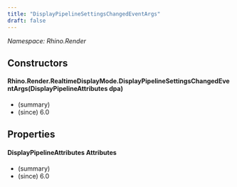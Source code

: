 ```yaml
---
title: "DisplayPipelineSettingsChangedEventArgs"
draft: false
---
```


*Namespace: Rhino.Render*
## Constructors
#### Rhino.Render.RealtimeDisplayMode.DisplayPipelineSettingsChangedEventArgs(DisplayPipelineAttributes dpa)
- (summary) 
- (since) 6.0
## Properties
#### DisplayPipelineAttributes Attributes
- (summary) 
- (since) 6.0
